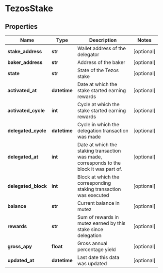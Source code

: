 # TezosStake


## Properties
Name | Type | Description | Notes
------------ | ------------- | ------------- | -------------
**stake_address** | **str** | Wallet address of the delegator | [optional] 
**baker_address** | **str** | Address of the baker | [optional] 
**state** | **str** | State of the Tezos stake | [optional] 
**activated_at** | **datetime** | Date at which the stake started earning rewards | [optional] 
**activated_cycle** | **int** | Cycle at which the stake started earning rewards | [optional] 
**delegated_cycle** | **datetime** | Cycle in which the delegation transaction was made | [optional] 
**delegated_at** | **int** | Date at which the staking transaction was made, corresponds to the block it was part of. | [optional] 
**delegated_block** | **int** | Block at which the corresponding staking transaction was executed | [optional] 
**balance** | **str** | Current balance in mutez | [optional] 
**rewards** | **str** | Sum of rewards in mutez earned by this stake since delegation | [optional] 
**gross_apy** | **float** | Gross annual percentage yield | [optional] 
**updated_at** | **datetime** | Last date this data was updated | [optional] 


